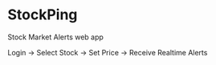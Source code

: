 # StockPing
Stock Market Alerts web app

Login -> Select Stock -> Set Price -> Receive Realtime Alerts
